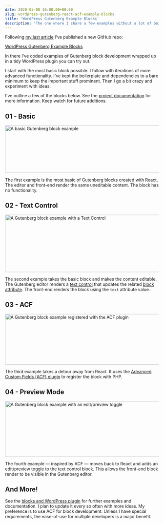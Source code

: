 ```yaml
---
date: 2020-05-08 10:00:00+00:00
slug: wordpress-gutenberg-react-acf-example-blocks
title: 'WordPress Gutenberg Example Blocks'
description: 'The one where I share a few examples without a lot of boilerplate.'
---
```


Following [my last article](/2020/04/24/wordpress-gutenberg-react-and-advanced-custom-fields/) I've published a new GitHub repo:

[WordPress Gutenberg Example Blocks](https://github.com/tduyng/tduyng-gutenberg-example)

In there I've coded examples of Gutenberg block development wrapped up in a tidy WordPress plugin you can try out.

I start with the most basic block possible. I follow with iterations of more advanced functionality. I've kept the boilerplate and dependencies to a bare minimum to keep the important stuff prominent. Then I go a bit crazy and experiment with ideas.

I've outline a few of the blocks below. See the [project documentation](https://github.com/tduyng/tduyng-gutenberg-example/blob/master/README.md) for more information. Keep watch for future additions.

## 01 - Basic

<p class="Image">
  <img loading="lazy" srcset="
    /images/blog/2020/gutenberg-01-basic@1x.png,
    /images/blog/2020/gutenberg-01-basic@2x.png 2x"
    src="/images/blog/2020/gutenberg-01-basic@1x.png"
    alt="A basic Gutenberg block example"
    width="688"
    height="156">
</p>

The first example is the most basic of Gutenberg blocks created with React. The editor and front-end render the same uneditable content. The block has no functionality.

## 02 - Text Control

<p class="Image">
  <img loading="lazy" srcset="
    /images/blog/2020/gutenberg-02-text-control@1x.png,
    /images/blog/2020/gutenberg-02-text-control@2x.png 2x"
    src="/images/blog/2020/gutenberg-02-text-control@1x.png"
    alt="A Gutenberg block example with a Text Control"
    width="688"
    height="188">
</p>

The second example takes the basic block and makes the content editable. The Gutenberg editor renders a [text control](https://github.com/WordPress/gutenberg/tree/master/packages/components/src/text-control) that updates the related [block attribute](https://developer.wordpress.org/block-editor/developers/block-api/block-attributes/). The front-end renders the block using the `text` attribute value.

## 03 - ACF

<p class="Image">
  <img loading="lazy"
    src="/images/blog/2020/gutenberg-03-acf.gif"
    alt="A Gutenberg block example registered with the ACF plugin"
    width="650"
    height="166">
</p>

The third example takes a detour away from React. It uses the [Advanced Custom Fields (ACF) plugin](https://www.advancedcustomfields.com/) to register the block with PHP.

## 04 - Preview Mode

<p class="Image">
  <img loading="lazy"
    src="/images/blog/2020/gutenberg-04-preview-mode.gif"
    alt="A Gutenberg block example with an edit/preview toggle"
    width="650"
    height="182">
</p>

The fourth example — inspired by ACF — moves back to React and adds an edit/preview toggle to the text control block. This allows the front-end block render to be visible in the Gutenberg editor.

## And More!

See the [blocks and WordPress plugin](https://github.com/tduyng/tduyng-gutenberg-example) for further examples and documentation. I plan to update it every so often with more ideas. My preference is to use ACF for block development. Unless I have special requirements, the ease-of-use for multiple developers is a major benefit.
